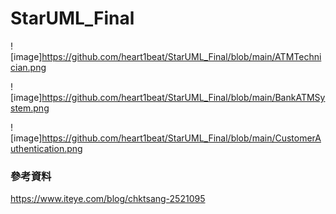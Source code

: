 # StarUML_Final
![image]https://github.com/heart1beat/StarUML_Final/blob/main/ATMTechnician.png

![image]https://github.com/heart1beat/StarUML_Final/blob/main/BankATMSystem.png

![image]https://github.com/heart1beat/StarUML_Final/blob/main/CustomerAuthentication.png
### 參考資料 
https://www.iteye.com/blog/chktsang-2521095
